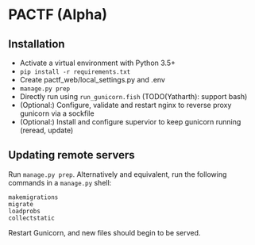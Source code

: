 # PACTF (Alpha)

## Installation

- Activate a virtual environment with Python 3.5+
- `pip install -r requirements.txt`
- Create pactf_web/local_settings.py and .env
- `manage.py prep`
- Directly run using `run_gunicorn.fish` (TODO(Yatharth): support bash)
- (Optional:) Configure, validate and restart nginx to reverse proxy gunicorn via a sockfile
- (Optional:) Install and configure supervior to keep gunicorn running (reread, update)


## Updating remote servers

Run `manage.py prep`. Alternatively and equivalent, run the following commands in a `manage.py` shell:

    makemigrations
    migrate
    loadprobs
    collectstatic
    
Restart Gunicorn, and new files should begin to be served.
